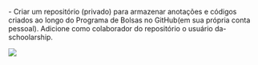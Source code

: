 <p> 
- Criar um repositório (privado) para armazenar anotações e códigos criados ao longo do Programa de Bolsas no GitHub(em sua própria conta pessoal). Adicione como colaborador do repositório o usuário da-schoolarship. 
</p>

<img src = "https://github.com/aline-exe/Compass-UOL/assets/132860472/8113023f-7b2a-4b5b-a915-04050cd5d084">
